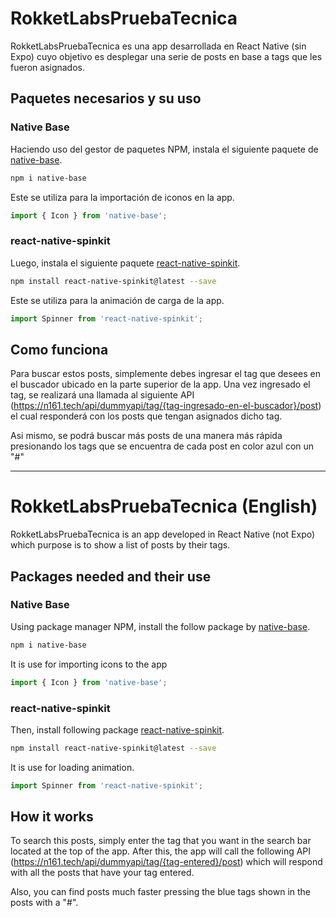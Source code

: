# RokketLabsPruebaTecnica
RokketLabsPruebaTecnica es una app desarrollada en React Native (sin Expo) cuyo objetivo es desplegar una serie de posts en base a tags que les fueron asignados. 

## Paquetes necesarios y su uso

### Native Base
Haciendo uso del gestor de paquetes NPM, instala el siguiente paquete de [native-base](https://nativebase.io/).

```bash
npm i native-base
```
Este se utiliza para la importación de iconos en la app.
 ```javascript
import { Icon } from 'native-base';
```
### react-native-spinkit
Luego, instala el siguiente paquete [react-native-spinkit](https://github.com/maxs15/react-native-spinkit).

```bash
npm install react-native-spinkit@latest --save
```
 Este se utiliza para la animación de carga de la app.
 ```javascript
import Spinner from 'react-native-spinkit';
```

## Como funciona

Para buscar estos posts, simplemente debes ingresar el tag que desees en el buscador ubicado en la parte superior de la app. Una vez ingresado el tag, se realizará una llamada al siguiente API (https://n161.tech/api/dummyapi/tag/{tag-ingresado-en-el-buscador}/post) el cual responderá con los posts que tengan asignados dicho tag.

Asi mismo, se podrá buscar más posts de una manera más rápida presionando los tags que se encuentra de cada post en color azul con un "#"

----

# RokketLabsPruebaTecnica (English)
RokketLabsPruebaTecnica is an app developed in React Native (not Expo) which purpose is to show a list of posts by their tags.

## Packages needed and their use
### Native Base
Using package manager NPM, install the follow package by [native-base](https://nativebase.io/). 

```bash
npm i native-base
```
It is use for importing icons to the app

 ```javascript
import { Icon } from 'native-base';
```
### react-native-spinkit
Then, install following package [react-native-spinkit](https://github.com/maxs15/react-native-spinkit).

```bash
npm install react-native-spinkit@latest --save
```
It is use for loading animation.
 ```javascript
import Spinner from 'react-native-spinkit';
```

## How it works

To search this posts, simply enter the tag that you want in the search bar located at the top of the app. After this, the app will call the following API (https://n161.tech/api/dummyapi/tag/{tag-entered}/post) which will respond with all the posts that have your tag entered.

Also, you can find posts much faster pressing the blue tags shown in the posts with a "#". 
